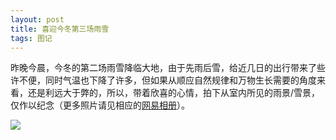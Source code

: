 ```yaml
---
layout: post
title: 喜迎今冬第三场雨雪
tags: 图记 
---
```


昨晚今晨，今冬的第二场雨雪降临大地，由于先雨后雪，给近几日的出行带来了些许不便，同时气温也下降了许多，但如果从顺应自然规律和万物生长需要的角度来看，还是利远大于弊的，所以，带着欣喜的心情，拍下从室内所见的雨景/雪景，仅作以纪念（更多照片请见相应的[网易相册](http://photo.163.com/cpxxpc/#m=1&aid=305985072&p=1)）。

![](http://ohfv138uq.bkt.clouddn.com/yuxue.jpg-700)

